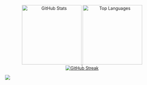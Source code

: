 <div align="center">

  <a href="https://github.com/DaviLanna/github-readme-stats">
    <img src="https://github-readme-stats.vercel.app/api?username=DaviLanna&show_icons=true&locale=pt-BR&theme=dracula&rank_icon=github" alt="GitHub Stats" height="195" />
  </a>

  <a href="https://github.com/DaviLanna/github-readme-stats">
    <img src="https://github-readme-stats.vercel.app/api/top-langs/?username=DaviLanna&langs_count=8&theme=dracula&locale=pt-BR" alt="Top Languages" height="195" />
  </a>

</div>

<div align="center">
  <a href="https://git.io/streak-stats">
    <img src="https://github-readme-streak-stats.herokuapp.com?user=DaviLanna&theme=dracula&locale=pt_BR&card_width=500" alt="GitHub Streak" />
  </a>
</div>

![](https://komarev.com/ghpvc/?username=DaviLanna)
